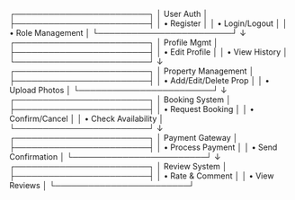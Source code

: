 ┌────────────────────────┐
│       User Auth        │
├────────────────────────┤
│ • Register             │
│ • Login/Logout         │
│ • Role Management      │
└────────────────────────┘
          ↓
┌────────────────────────┐
│     Profile Mgmt       │
├────────────────────────┤
│ • Edit Profile         │
│ • View History         │
└────────────────────────┘
          ↓
┌────────────────────────┐
│  Property Management   │
├────────────────────────┤
│ • Add/Edit/Delete Prop │
│ • Upload Photos        │
└────────────────────────┘
          ↓
┌────────────────────────┐
│  Booking System        │
├────────────────────────┤
│ • Request Booking      │
│ • Confirm/Cancel       │
│ • Check Availability   │
└────────────────────────┘
          ↓
┌────────────────────────┐
│   Payment Gateway      │
├────────────────────────┤
│ • Process Payment      │
│ • Send Confirmation    │
└────────────────────────┘
          ↓
┌────────────────────────┐
│   Review System        │
├────────────────────────┤
│ • Rate & Comment       │
│ • View Reviews         │
└────────────────────────┘

